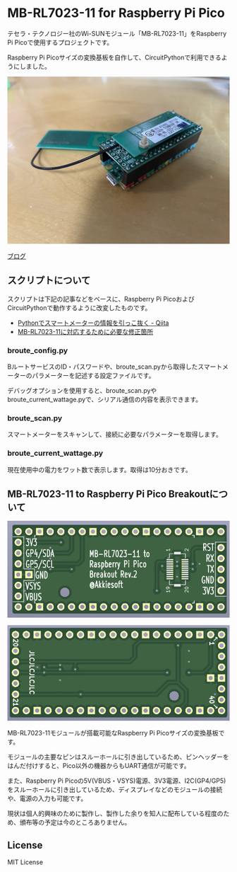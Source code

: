 # MB-RL7023-11 for Raspberry Pi Pico

テセラ・テクノロジー社のWi-SUNモジュール「MB-RL7023-11」をRaspberry Pi Picoで使用するプロジェクトです。

Raspberry Pi Picoサイズの変換基板を自作して、CircuitPythonで利用できるようにしました。

![board photo](image/board1.jpg)

[ブログ](https://akkiesoft.hatenablog.jp/entry/20230426/1682512301)

## スクリプトについて

スクリプトは下記の記事などをベースに、Raspberry Pi PicoおよびCircuitPythonで動作するように改変したものです。

* [Pythonでスマートメーターの情報を引っこ抜く - Qiita](https://qiita.com/kanon700/items/d4df13d45c2a9d16b8b0)
* [MB-RL7023-11に対応するために必要な修正箇所](https://twitter.com/yuna_digick/status/1640607967270797312)

### broute_config.py

BルートサービスのID・パスワードや、broute_scan.pyから取得したスマートメーターのパラメーターを記述する設定ファイルです。

デバッグオプションを使用すると、broute_scan.pyやbroute_current_wattage.pyで、シリアル通信の内容を表示できます。

### broute_scan.py

スマートメーターをスキャンして、接続に必要なパラメーターを取得します。

### broute_current_wattage.py

現在使用中の電力をワット数で表示します。取得は10分おきです。

## MB-RL7023-11 to Raspberry Pi Pico Breakoutについて

![board front side image](image/board2.png)

![board back side image](image/board3.png)

MB-RL7023-11モジュールが搭載可能なRaspberry Pi Picoサイズの変換基板です。

モジュールの主要なピンはスルーホールに引き出しているため、ピンヘッダーをはんだ付けすると、Pico以外の機器からもUART通信が可能です。

また、Raspberry Pi Picoの5V(VBUS・VSYS)電源、3V3電源、I2C(GP4/GP5)をスルーホールに引き出しているため、ディスプレイなどのモジュールの接続や、電源の入力も可能です。

現状は個人的興味のために製作し、製作した余りを知人に配布している程度のため、頒布等の予定は今のところありません。

## License

MIT License

